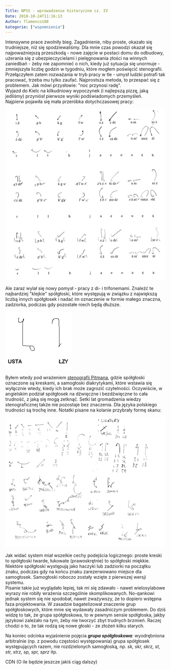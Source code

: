 ```yaml
---
Title: NPSS - wprowadzenie historyczne cz. IV
Date: 2010-10-24T11:16:13
Author: flamenco108
kategorie: ["wspomnienia"]
---
```


Intensywne prace zwolniły bieg. Zagadnienie, niby proste, okazało się
trudniejsze, niż się spodziewaliśmy. Dla mnie czas powodzi okazał się
najpoważniejszą przeszkodą - nowe zajęcie w postaci domu do odbudowy,
użerania się z ubezpieczycielami i pielęgnowania złości na winnych
zaniedbań - żeby nie zapomnieć o nich, kiedy już sytuacja się unormuje -
zmniejszyła liczbę godzin w tygodniu, które mogłem poświęcić
stenografii. Przełączyłem zatem rozważania w tryb pracy w tle - umysł
ludzki potrafi tak pracować, trzeba mu tylko zaufać. Najprostsza metoda,
to przespać się z problemem. Jak mówi przysłowie: "noc przynosi radę".  
Wyjazd do Kielc na kilkudniowy wypoczynek (i najlepszą pizzę, jaką
jedliśmy) przyniósł pierwsze wyniki podświadomych przemyśleń.  
Najpierw pojawiła się mała przeróbka dotychczasowej pracy:


![](wersja_2_0_niedokoncz001.jpg)



Ale zaraz wylał się nowy pomysł - pracy z di- i trifonemami. Znaleźć te
najbardziej "klejkie" spółgłoski, które występują w związku z największą
liczbą innych spółgłosek i nadać im oznaczenie w formie małego znaczna,
zadziorka, podczas gdy pozostałe niech będą dłuższe.


![](wersja_2_0_niedokoncz_002-uzup.jpg)


Byłem wtedy pod wrażeniem 
[stenografii Pitmana](http://en.wikipedia.org/wiki/Pitman_shorthand), 
gdzie
spółgłoski oznaczone są kreskami, a samogłoski diakrytykami, które
wstawia się wyłącznie wtedy, kiedy ich brak może zagrozić czytelności.
Oczywiście, w angielskim podział spółgłosek na dźwięczne i bezdźwięczne
to cała trudność, z jaką się mogą zetknąć. Setki lat gromadzenia wiedzy
stenograficznej także nie pozostaje bez znaczenia. Dla języka polskiego
trudności są trochę inne. Notatki pisane na kolanie przybrały formę
skanu:


![](wersja_2_0_niedokoncz_002.png)

Jak widać system miał wszelkie cechy podejścia logicznego: proste kreski
to spółgłoski twarde, łukowate (prawoskrętnie) to spółgłoski miękkie.
Niektóre spółgłoski występują jako haczyki lub zadziorki na początku
znaku, podczas gdy na końcu znaku zarezerwowano miejsce dla samogłosek.
Samogłoski roboczo zostały wzięte z pierwszej wersji systemu.  
Pisanie takie już wyglądało lepiej, tak mi się zdawało - nawet
wielosylabowe wyrazy nie robiły wrażenia szczególnie skomplikowanych.
No-qankowi jednak system się nie spodobał, nawet zważywszy, że to
dopiero wstępna faza projektowania. W zasadzie bagatelizował znaczenie
grup spółgłoskowych, które mnie się wydawały zasadniczym problemem. Do
dziś widzę to tak, że grupa spółgłoskowa, to w pewnym sensie spółgłoska,
jakby językowi zależało na tym, żeby nie tworzyć zbyt trudnych brzmień.
Raczej chodzi o to, że tak rodzą się nowe głoski - ze złożeń kilku
starych.

Na koniec odcinka wyjaśnienie pojęcia ***grupa spółgłoskowa***:
wyodrębniona arbitralnie (np. z powodu częstości występowania) grupa
spółgłosek występujących razem, nie rozdzielonych samogłoską, 
np. *sk, skr, skrz, st, str, strz, sp, spr, sprz* itp.

CDN (O ile będzie jeszcze jakiś ciąg dalszy)